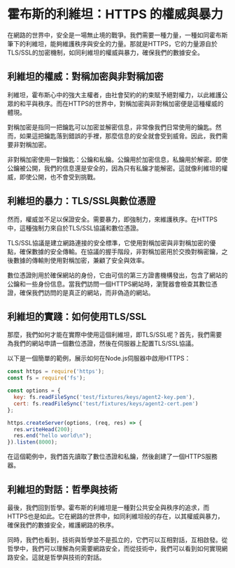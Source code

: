 # 霍布斯的利維坦：HTTPS 的權威與暴力
在網路的世界中，安全是一場無止境的戰爭。我們需要一種力量，一種如同霍布斯筆下的利維坦，能夠維護秩序與安全的力量。那就是HTTPS，它的力量源自於TLS/SSL的加密機制，如同利維坦的權威與暴力，確保我們的數據安全。

## 利維坦的權威：對稱加密與非對稱加密

利維坦，霍布斯心中的強大主權者，由社會契約的約束賦予絕對權力，以此維護公眾的和平與秩序。而在HTTPS的世界中，對稱加密與非對稱加密便是這種權威的體現。

對稱加密是指同一把鑰匙可以加密並解密信息，非常像我們日常使用的鑰匙。然而，如果這把鑰匙落到錯誤的手裡，那麼信息的安全就會受到威脅。因此，我們需要非對稱加密。

非對稱加密使用一對鑰匙：公鑰和私鑰。公鑰用於加密信息，私鑰用於解密。即使公鑰被公開，我們的信息還是安全的，因為只有私鑰才能解密。這就像利維坦的權威，即使公開，也不會受到挑戰。

## 利維坦的暴力：TLS/SSL與數位憑證

然而，權威並不足以保證安全。需要暴力，即強制力，來維護秩序。在HTTPS中，這種強制力來自於TLS/SSL協議和數位憑證。

TLS/SSL協議是建立網路連接的安全標準，它使用對稱加密與非對稱加密的優點，確保數據的安全傳輸。在協議的握手階段，非對稱加密用於交換對稱密鑰，之後數據的傳輸則使用對稱加密，兼顧了安全與效率。

數位憑證則用於確保網站的身份，它由可信的第三方證書機構發出，包含了網站的公鑰和一些身份信息。當我們訪問一個HTTPS網站時，瀏覽器會檢查其數位憑證，確保我們訪問的是真正的網站，而非偽造的網站。

## 利維坦的實踐：如何使用TLS/SSL

那麼，我們如何才能在實際中使用這個利維坦，即TLS/SSL呢？首先，我們需要為我們的網站申請一個數位憑證，然後在伺服器上配置TLS/SSL協議。

以下是一個簡單的範例，展示如何在Node.js伺服器中啟用HTTPS：

```javascript
const https = require('https');
const fs = require('fs');

const options = {
  key: fs.readFileSync('test/fixtures/keys/agent2-key.pem'),
  cert: fs.readFileSync('test/fixtures/keys/agent2-cert.pem')
};

https.createServer(options, (req, res) => {
  res.writeHead(200);
  res.end("hello world\n");
}).listen(8000);
```

在這個範例中，我們首先讀取了數位憑證和私鑰，然後創建了一個HTTPS服務器。

## 利維坦的對話：哲學與技術

最後，我們回到哲學。霍布斯的利維坦是一種對公共安全與秩序的追求，而HTTPS也是如此。它在網路的世界中，如同利維坦般的存在，以其權威與暴力，確保我們的數據安全，維護網路的秩序。

同時，我們也看到，技術與哲學並不是孤立的，它們可以互相對話，互相啟發。從哲學中，我們可以理解為何需要網路安全，而從技術中，我們可以看到如何實現網路安全。這就是哲學與技術的對話。